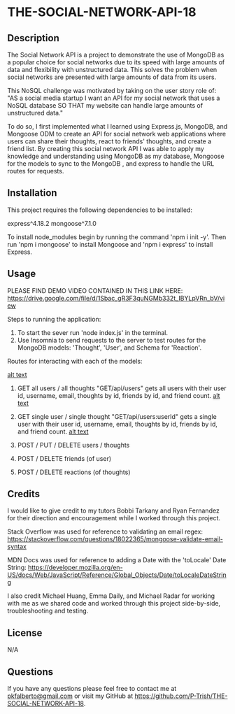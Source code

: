 # THE-SOCIAL-NETWORK-API-18

## Description

The Social Network API is a project to demonstrate the use of MongoDB as a popular choice for social networks due to its speed with large amounts of data and flexibility with unstructured data.  This solves the problem when social networks are presented with large amounts of data from its users. 

This NoSQL challenge was motivated by taking on the user story role of:
"AS a social media startup
I want an API for my social network that uses a NoSQL database
SO THAT my website can handle large amounts of unstructured data." 

To do so, I first implemented what I learned using Express.js, MongoDB, and Mongoose ODM to create an API for social network web applications where users can share their thoughts, react to friends' thoughts, and create a friend list.  By creating this social network API I was able to apply my knowledge and understanding using MongoDB as my database, Mongoose for the models to sync to the MongoDB , and express to handle the URL routes for requests.  


## Installation

This project requires the following dependencies to be installed:

express^4.18.2
mongoose^7.1.0

To install node_modules begin by running the command 'npm i init -y'.
Then run 'npm i mongoose' to install Mongoose and 'npm i express' to install Express. 


## Usage

PLEASE FIND DEMO VIDEO CONTAINED IN THIS LINK HERE: https://drive.google.com/file/d/1Sbac_gR3F3quNGMb332t_IBYLpVRn_bV/view

Steps to running the application: 
1. To start the sever run 'node index.js' in the terminal.  
2. Use Insomnia to send requests to the server to test routes for the MongoDB models: 'Thought', 'User', and Schema for 'Reaction'.

Routes for interacting with each of the models: 

[alt text](./assets/images/18_insomnia-models.png)

1. GET all users / all thoughts
"GET/api/users" gets all users with their user id, username, email, thoughts by id, friends by id, and friend count. 
[alt text](./assets/images/18GET-AllUsers.png)


2. GET single user / single thought
"GET/api/users:userId" gets a single user with their user id, username, email, thoughts by id, friends by id, and friend count.
[alt text](./assets/images/18GET-SingleUser.png)


3. POST / PUT / DELETE users / thoughts 
4. POST / DELETE friends (of user)
5. POST / DELETE reactions (of thoughts)


## Credits

I would like to give credit to my tutors Bobbi Tarkany and Ryan Fernandez for their direction and encouragement while I worked through this project.  

Stack Overflow was used for reference to validating an email regex:
https://stackoverflow.com/questions/18022365/mongoose-validate-email-syntax

MDN Docs was used for reference to adding a Date with the 'toLocale'
Date String:
https://developer.mozilla.org/en-US/docs/Web/JavaScript/Reference/Global_Objects/Date/toLocaleDateString

I also credit Michael Huang, Emma Daily, and Michael Radar for working with me as we shared code and worked through this project side-by-side, troubleshooting and testing.  

## License
N/A

## Questions

If you have any questions please feel free to contact me at pkfalberto@gmail.com or visit my GitHub at https://github.com/P-Trish/THE-SOCIAL-NETWORK-API-18.  

